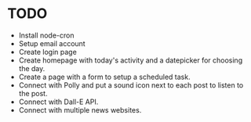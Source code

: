 # TODO

- Install node-cron
- Setup email account
- Create login page
- Create homepage with today's activity and a datepicker for choosing the day.
- Create a page with a form to setup a scheduled task.
- Connect with Polly and put a sound icon next to each post to listen to the post.
- Connect with Dall-E API.
- Connect with multiple news websites.